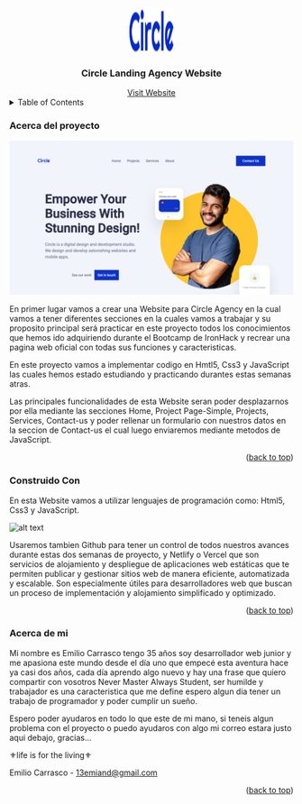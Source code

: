 
<!-- Proyecto-1-IronHack -->

<!-- Por favor no borrar este elemeno, ayuda al elemento "back to top" -->

<a name="readme-top"></a>

<!-- PROJECT LOGO -->
<br />
<div align="center">
  <img src="./resources/images/logos/circle.svg" alt="Logo" width="80" height="80">
  <h3 align="center">Circle Landing Agency Website</h3>
  <a href="https://midterm-project.vercel.app/">Visit Website</a>
</div>

<!-- TABLE OF CONTENTS -->
<details>
  <summary>Table of Contents</summary>
  <ol>
    <li>
      <a href="#acerca-del-proyecto">Acerca del Proyecto</a>
      <ul>
        <li><a href="#construido-con">Construido Con</a></li>
      </ul>
    </li>
    <li>
    <a href="#roadmap">Roadmap</a>
     <ul>
     <li><a href="https://trello.com/b/fRoN5jJq/todo">Link Emiand13 Trello</a></li>
     </ul>
  </ol>
</details>

<!-- ABOUT THE PROJECT -->

<h3> Acerca del proyecto</h3>

<img src="./resources/images/readMe/screenshot.png" alt="Logo" width="100%" height="50%">


En primer lugar vamos a crear una Website para Circle Agency en la cual vamos a tener diferentes secciones en la cuales vamos a trabajar y su proposito principal será practicar en este proyecto todos los conocimientos que hemos ido adquiriendo durante el Bootcamp de IronHack y recrear una pagina web oficial con todas sus funciones y caracteristicas.

En este proyecto vamos a implementar codigo en Hmtl5, Css3 y JavaScript las cuales hemos estado estudiando y practicando durantes estas semanas atras.

Las principales funcionalidades de esta Website seran poder desplazarnos por ella mediante las secciones Home, Project Page-Simple, Projects, Services, Contact-us y poder rellenar un formulario con nuestros datos en la seccion de Contact-us el cual luego enviaremos mediante metodos de JavaScript.

<p align="right">(<a href="#readme-top">back to top</a>)</p>

 <h3>Construido Con</h3>

En esta Website vamos a utilizar lenguajes de programación como: Html5, Css3 y JavaScript.

![alt text](/resources/images/banner-readme/banner.png)

Usaremos tambien Github para tener un control de todos nuestros avances durante estas dos semanas de proyecto, y Netlify o Vercel que son servicios de alojamiento y despliegue de aplicaciones web estáticas que te permiten publicar y gestionar sitios web de manera eficiente, automatizada y escalable. Son especialmente útiles para desarrolladores web que buscan un proceso de implementación y alojamiento simplificado y optimizado.

<p align="right">(<a href="#readme-top">back to top</a>)</p>

<!-- Acerca de mi -->

<h3>Acerca de mi</h3>



Mi nombre es Emilio Carrasco tengo 35 años soy desarrollador web junior y me apasiona este mundo desde el día uno que empecé esta aventura hace ya casi dos años, cada día aprendo algo nuevo y hay una frase que quiero compartir con vosotros Never Master Always Student, ser humilde y trabajador es una caracteristica que me define espero algun dia tener un trabajo de programador y poder cumplir un sueño. 

Espero poder ayudaros en todo lo que este de mi mano, si teneis algun problema con el proyecto o puedo ayudaros con algo mi correo estara justo aqui debajo, gracias...

⚜️life is for the living⚜️

Emilio Carrasco - 13emiand@gmail.com

<p align="right">(<a href="#readme-top">back to top</a>)</p>